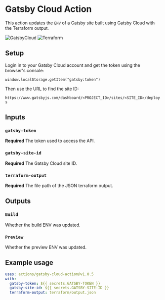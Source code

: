 # Gatsby Cloud Action

This action updates the `ENV` of a Gatsby site built using Gatsby Cloud with the Terraform output.

![GatsbyCloud](https://tnorlundgithub.s3-us-west-2.amazonaws.com/GatsbyCloud.png)
![Terraform](https://tnorlundgithub.s3-us-west-2.amazonaws.com/terraform.png)

## Setup
Login in to your Gatsby Cloud account and get the token using the browser's console:

`window.localStorage.getItem("gatsby:token")`

Then use the URL to find the site ID:

`https://www.gatsbyjs.com/dashboard/<PROJECT_ID>/sites/<SITE_ID>/deploys`

## Inputs

### `gatsby-token`

**Required** The token used to access the API.

### `gatsby-site-id`

**Required** The Gatsby Cloud site ID.

### `terraform-output`

**Required** The file path of the JSON terraform output.

## Outputs

### `Build`

Whether the build ENV was updated.

### `Preview`

Whether the preview ENV was updated.

## Example usage

```yml
uses: actions/gatsby-cloud-action@v1.0.5
with:
  gatsby-token: ${{ secrets.GATSBY-TOKEN }}
  gatsby-site-id: ${{ secrets.GATSBY-SITE-ID }}
  terraform-output: terraform/output.json
```
